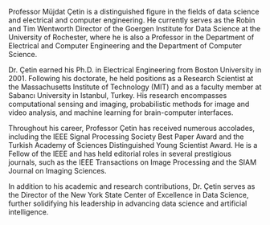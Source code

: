 Professor Müjdat Çetin is a distinguished figure in the fields of data science and electrical and computer engineering. He currently serves as the Robin and Tim Wentworth Director of the Goergen Institute for Data Science at the University of Rochester, where he is also a Professor in the Department of Electrical and Computer Engineering and the Department of Computer Science. 

Dr. Çetin earned his Ph.D. in Electrical Engineering from Boston University in 2001. Following his doctorate, he held positions as a Research Scientist at the Massachusetts Institute of Technology (MIT) and as a faculty member at Sabancı University in Istanbul, Turkey. His research encompasses computational sensing and imaging, probabilistic methods for image and video analysis, and machine learning for brain-computer interfaces. 

Throughout his career, Professor Çetin has received numerous accolades, including the IEEE Signal Processing Society Best Paper Award and the Turkish Academy of Sciences Distinguished Young Scientist Award. He is a Fellow of the IEEE and has held editorial roles in several prestigious journals, such as the IEEE Transactions on Image Processing and the SIAM Journal on Imaging Sciences. 

In addition to his academic and research contributions, Dr. Çetin serves as the Director of the New York State Center of Excellence in Data Science, further solidifying his leadership in advancing data science and artificial intelligence.  
